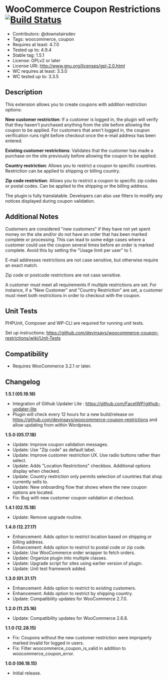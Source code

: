 # WooCommerce Coupon Restrictions [![Build Status](https://travis-ci.org/devinsays/woocommerce-coupon-restrictions.svg?branch=master)](https://travis-ci.org/devinsays/woocommerce-coupon-restrictions)

* Contributors: @downstairsdev
* Tags: woocommerce, coupon
* Requires at least: 4.7.0
* Tested up to: 4.9.4
* Stable tag: 1.5.1
* License: GPLv2 or later
* License URI: http://www.gnu.org/licenses/gpl-2.0.html
* WC requires at least: 3.3.0
* WC tested up to: 3.3.5

## Description

This extension allows you to create coupons with addition restriction options:

**New customer restriction**: If a customer is logged in, the plugin will verify that they haven't purchased anything from the site before allowing the coupon to be applied. For customers that aren't logged in, the coupon verification runs right before checkout once the e-mail address has been entered.

**Existing customer restrictions**: Validates that the customer has made a purchase on the site previously before allowing the coupon to be applied.

**Country restriction**: Allows you to restrict a coupon to specific countries. Restriction can be applied to shipping or billing country.

**Zip code restriction**: Allows you to restrict a coupon to specific zip codes or postal codes. Can be applied to the shipping or the billing address.

The plugin is fully translatable. Developers can also use filters to modify any notices displayed during coupon validation.

## Additional Notes

Customers are considered "new customers" if they have not yet spent money on the site and/or do not have an order that has been marked complete or processing. This can lead to some edge cases where a customer could use the coupon several times before an order is marked complete. Avoid this by setting the "Usage limit per user" to 1.

E-mail addresses restrictions are not case sensitive, but otherwise require an exact match.

Zip code or postcode restrictions are not case sensitive.

A customer must meet all requirements if multiple restrictions are set. For instance, if a "New Customer" and "Country Restriction" are set, a customer must meet both restrictions in order to checkout with the coupon.

## Unit Tests

PHPUnit, Composer and WP-CLI are required for running unit tests.

Set up instructions:
https://github.com/devinsays/woocommerce-coupon-restrictions/wiki/Unit-Tests

## Compatibility

* Requires WooCommerce 3.2.1 or later.

## Changelog

**1.5.1 (05.19.18)**
* Integration of Github Updater Lite : https://github.com/FacetWP/github-updater-lite
* Plugin will check every 12 hours for a new build/release on https://github.com/devinsays/woocommerce-coupon-restrictions and allow updating from within Wordpress.

**1.5.0 (05.17.18)**

* Update: Improve coupon validation messages.
* Update: Use "Zip code" as default label.
* Update: Improve customer restriction UX. Use radio buttons rather than select.
* Update: Adds "Location Restrictions" checkbox. Additional options display when checked.
* Update: Country restriction only permits selection of countries that shop currently sells to.
* Update: New onboarding flow that shows where the new coupon options are located.
* Fix: Bug with new customer coupon validation at checkout.

**1.4.1 (02.15.18)**

* Update: Remove upgrade routine.

**1.4.0 (12.27.17)**

* Enhancement: Adds option to restrict location based on shipping or billing address.
* Enhancement: Adds option to restrict to postal code or zip code.
* Update: Use WooCommerce order wrapper to fetch orders.
* Update: Organize plugin into multiple classes.
* Update: Upgrade script for sites using earlier version of plugin.
* Update: Unit test framework added.

**1.3.0 (01.31.17)**

* Enhancement: Adds option to restrict to existing customers.
* Enhancement: Adds option to restrict by shipping country.
* Update: Compatibility updates for WooCommerce 2.7.0.

**1.2.0 (11.25.16)**

* Update: Compatibility updates for WooCommerce 2.6.8.

**1.1.0 (12.28.15)**

* Fix: Coupons without the new customer restriction were improperly marked invalid for logged in users.
* Fix: Filter woocommerce_coupon_is_valid in addition to woocommerce_coupon_error.

**1.0.0 (06.18.15)**

* Initial release.
